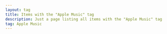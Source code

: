 ```yaml
---
layout: tag
title: Items with the "Apple Music" tag
description: Just a page listing all items with the "Apple Music" tag
tag: Apple Music
---
```

